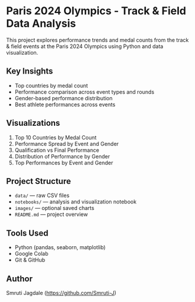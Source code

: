 # Paris 2024 Olympics - Track & Field Data Analysis

This project explores performance trends and medal counts from the track & field events at the Paris 2024 Olympics using Python and data visualization.

## Key Insights
- Top countries by medal count
- Performance comparison across event types and rounds
- Gender-based performance distribution
- Best athlete performances across events

## Visualizations
1. Top 10 Countries by Medal Count
2. Performance Spread by Event and Gender
3. Qualification vs Final Performance
4. Distribution of Performance by Gender
5. Top Performances by Event and Gender

## Project Structure
- `data/` — raw CSV files
- `notebooks/` — analysis and visualization notebook
- `images/` — optional saved charts
- `README.md` — project overview

## Tools Used
- Python (pandas, seaborn, matplotlib)
- Google Colab
- Git & GitHub

## Author
Smruti Jagdale (https://github.com/Smruti-J)
